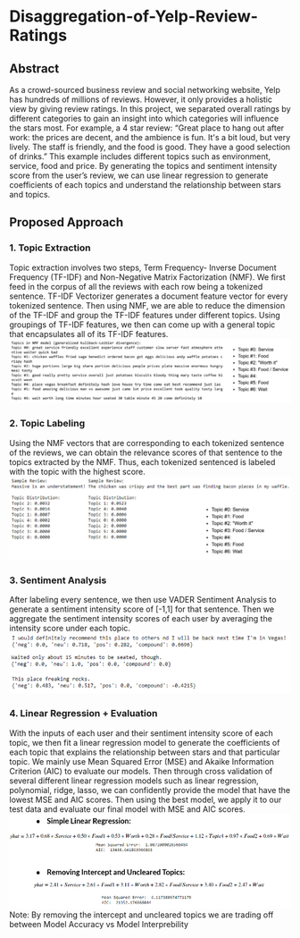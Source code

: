# Disaggregation-of-Yelp-Review-Ratings

## Abstract
As a crowd-sourced business review and social networking website, Yelp has hundreds of millions of reviews. However, it only provides a holistic view by giving review ratings. In this project, we separated overall ratings by different categories to gain an insight into which categories will influence the stars most. For example, a 4 star review: “Great place to hang out after work: the prices are decent, and the ambience is fun. It's a bit loud, but very lively. The staff is friendly, and the food is good. They have a good selection of drinks.” This example includes different topics such as environment, service, food and price. By generating the topics and sentiment intensity score from the user’s review, we can use linear regression to generate coefficients of each topics and understand the relationship between stars and topics.

## Proposed Approach
### 1. Topic Extraction
Topic extraction involves two steps, Term Frequency- Inverse Document Frequency (TF-IDF) and Non-Negative Matrix Factorization (NMF). We first feed in the corpus of all the reviews with each row being a tokenized sentence. TF-IDF Vectorizer generates a document feature vector for every tokenized sentence. Then using NMF, we are able to reduce the dimension of the TF-IDF and group the TF-IDF features under different topics. Using groupings of TF-IDF features, we then can come up with a general topic that encapsulates all of its TF-IDF features.
![alt text](https://github.com/Zelong-Chen/Disaggregation-of-Yelp-Review-Ratings/blob/master/images/topic_extraction.PNG)

### 2. Topic Labeling
Using the NMF vectors that are corresponding to each tokenized sentence of the reviews, we can obtain the relevance scores of that sentence to the topics extracted by the NMF. Thus, each tokenized sentenced is labeled with the topic with the highest score.
![alt text](https://github.com/Zelong-Chen/Disaggregation-of-Yelp-Review-Ratings/blob/master/images/topic_labeling.PNG)

### 3. Sentiment Analysis
After labeling every sentence, we then use VADER Sentiment Analysis to generate a sentiment intensity score of [-1,1] for that sentence. Then we aggregate the sentiment intensity scores of each user by averaging the intensity score under each topic.
![alt text](https://github.com/Zelong-Chen/Disaggregation-of-Yelp-Review-Ratings/blob/master/images/sentiment_analysis.PNG)

### 4. Linear Regression + Evaluation
With the inputs of each user and their sentiment intensity score of each topic, we then fit a linear regression model to generate the coefficients of each topic that explains the relationship between stars and that particular topic. We mainly use Mean Squared Error (MSE) and Akaike Information Criterion (AIC) to evaluate our models. Then through cross validation of several different linear regression models such as linear regression, polynomial, ridge, lasso, we can confidently provide the model that have the lowest MSE and AIC scores. Then using the best model, we apply it to our test data and evaluate our final model with MSE and AIC scores.
![alt text](https://github.com/Zelong-Chen/Disaggregation-of-Yelp-Review-Ratings/blob/master/images/linear_reg.PNG)
Note: By removing the intercept and uncleared topics we are trading off between Model Accuracy vs Model Interprebility
